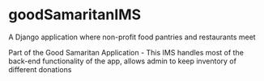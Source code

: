 # goodSamaritanIMS
A Django application where non-profit food pantries and restaurants meet

Part of the Good Samaritan Application - 
This IMS handles most of the back-end functionality of the app, allows admin to keep inventory of different donations
